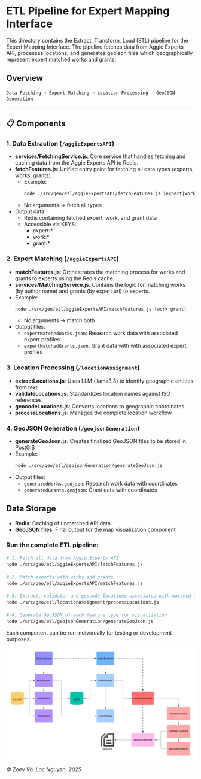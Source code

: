 # ETL Pipeline for Expert Mapping Interface

This directory contains the Extract, Transform, Load (ETL) pipeline for the Expert Mapping Interface. The pipeline fetches data from Aggie Experts API, processes locations, and generates geojson files which geographically represent expert matched works and grants.

## Overview

```
Data Fetching → Expert Matching → Location Processing → GeoJSON Generation 
```

---

## 📋 Components

### 1. Data Extraction (`/aggieExpertsAPI`)

- **services/FetchingService.js**: Core service that handles fetching and caching data from the Aggie Experts API to Redis.
- **fetchFeatures.js**: Unified entry point for fetching all data types (experts, works, grants).
  - Example:
    ```bash
    node ./src/geo/etl/aggieExpertsAPI/fetchFeatures.js [expert|work|grant]
    ```
  - No arguments → fetch all types
- Output data:
  - Redis containing fetched expert, work, and grant data
  - Accessible via KEYS:
    - expert:*
    - work:*
    - grant:*

### 2. Expert Matching (`/aggieExpertsAPI`)

- **matchFeatures.js**: Orchestrates the matching process for works and grants to experts using the Redis cache.
- **services/MatchingService.js**: Contains the logic for matching works (by author name) and grants (by expert url) to experts.
- Example:
    ```bash
    node ./src/geo/etl/aggieExpertsAPI/matchFeatures.js [work|grant]
    ```
  - No arguments → match both
- Output files:
  - `expertMatchedWorks.json`:  Research work data with associated expert profiles
  - `expertMatchedGrants.json`: Grant data with with associated expert profiles


### 3. Location Processing (`/locationAssignment`)

- **extractLocations.js**: Uses LLM (llama3.3) to identify geographic entities from text
- **validateLocations.js**: Standardizes location names against ISO references
- **geocodeLocations.js**: Converts locations to geographic coordinates
- **processLocations.js**: Manages the complete location workflow

### 4. GeoJSON Generation (`/geojsonGeneration`)

- **generateGeoJson.js**: Creates finalized GeoJSON files to be stored in PostGIS
- Example:
    ```bash
    node ./src/geo/etl/geojsonGeneration/generateGeoJson.js
    ```
- Output files:
  - `generatedWorks.geojson`:  Research work data with coordinates
  - `generatedGrants.geojson`: Grant data with coordinates

## Data Storage

- **Redis**: Caching of unmatched API data
- **GeoJSON files**: Final output for the map visualization component

### Run the complete ETL pipeline:

```bash
# 1. Fetch all data from Aggie Experts API
node ./src/geo/etl/aggieExpertsAPI/fetchFeatures.js

# 2. Match experts with works and grants
node ./src/geo/etl/aggieExpertsAPI/matchFeatures.js

# 3. Extract, validate, and geocode locations associated with matched features
node ./src/geo/etl/locationAssignment/processLocations.js

# 4. Generate GeoJSON of each feature type for visualization
node ./src/geo/etl/geojsonGeneration/generateGeoJson.js
```

Each component can be run individually for testing or development purposes.

![ETL Pipeline Diagram](../../assets/etl.png)

*© Zoey Vo, Loc Nguyen, 2025*
